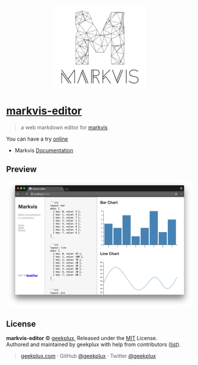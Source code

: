 <p align="center">
  <img width="250" src="./static/markvis-logo.png" alt="logo" />
</p>

# [markvis-editor](https://markvis-editor.js.org)

> a web markdown editor for [markvis](https://github.com/geekplux/markvis)

You can have a try [online](https://markvis-editor.js.org)

- Markvis [Documentation](https://markvis.js.org)

## Preview

![](./static/preview.png)

## License

**markvis-editor** © [geekplux](https://github.com/geekplux), Released under the [MIT](./LICENSE) License.<br>
Authored and maintained by geekplux with help from contributors ([list](https://github.com/geekplux/markvis-editor/contributors)).

> [geekplux.com](github.com/geekplux) · GitHub [@geekplux](https://github.com/geekplux) · Twitter [@geekplux](https://twitter.com/geekplux)
